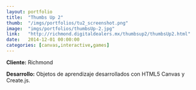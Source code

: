 ```yaml
---
layout:	portfolio
title:	"Thumbs Up 2"
thumb:  "/imgs/portfolios/tu2_screenshot.png"
image:	"imgs/portfolios/thumbsUp-2.jpg"
link:   "http://richmond.digitaldealers.mx/thumbsup2/thumbsUp2.html"
date:   2014-12-01 00:00:00
categories: [canvas,interactive,games]
---
```


**Cliente:** Richmond

**Desarrollo:** Objetos de aprendizaje desarrollados con HTML5 Canvas y Create.js.